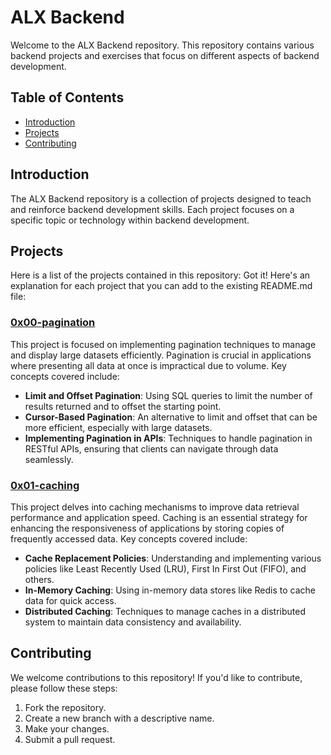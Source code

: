 # ALX Backend

Welcome to the ALX Backend repository. This repository contains various backend projects and exercises that focus on different aspects of backend development.

## Table of Contents

- [Introduction](#introduction)
- [Projects](#projects)
- [Contributing](#contributing)

## Introduction

The ALX Backend repository is a collection of projects designed to teach and reinforce backend development skills. Each project focuses on a specific topic or technology within backend development.

## Projects

Here is a list of the projects contained in this repository:
Got it! Here's an explanation for each project that you can add to the existing README.md file:

### [0x00-pagination](./0x00-pagination/README.md)

This project is focused on implementing pagination techniques to manage and display large datasets efficiently. Pagination is crucial in applications where presenting all data at once is impractical due to volume. Key concepts covered include:

- **Limit and Offset Pagination**: Using SQL queries to limit the number of results returned and to offset the starting point.
- **Cursor-Based Pagination**: An alternative to limit and offset that can be more efficient, especially with large datasets.
- **Implementing Pagination in APIs**: Techniques to handle pagination in RESTful APIs, ensuring that clients can navigate through data seamlessly.

### [0x01-caching](./0x01-caching/README.md)

This project delves into caching mechanisms to improve data retrieval performance and application speed. Caching is an essential strategy for enhancing the responsiveness of applications by storing copies of frequently accessed data. Key concepts covered include:

- **Cache Replacement Policies**: Understanding and implementing various policies like Least Recently Used (LRU), First In First Out (FIFO), and others.
- **In-Memory Caching**: Using in-memory data stores like Redis to cache data for quick access.
- **Distributed Caching**: Techniques to manage caches in a distributed system to maintain data consistency and availability.

## Contributing

We welcome contributions to this repository! If you'd like to contribute, please follow these steps:

1. Fork the repository.
2. Create a new branch with a descriptive name.
3. Make your changes.
4. Submit a pull request.